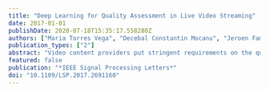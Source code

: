 ```yaml
---
title: "Deep Learning for Quality Assessment in Live Video Streaming"
date: 2017-01-01
publishDate: 2020-07-18T15:35:17.558280Z
authors: ["Maria Torres Vega", "Decebal Constantin Mocanu", "Jeroen Famaey", "Stavros Stavrou", "Antonio Liotta"]
publication_types: ["2"]
abstract: "Video content providers put stringent requirements on the quality assessment methods realized on their services. They need to be accurate, real-time, adaptable to new content, and scalable as the video set grows. In this letter, we introduce a novel automated and computationally efficient video assessment method. It enables accurate real-time (online) analysis of delivered quality in an adaptable and scalable manner. Offline deep unsupervised learning processes are employed at the server side and inexpensive no-reference measurements at the client side. This provides both real-time assessment and performance comparable to the full reference counterpart, while maintaining its no-reference characteristics. We tested our approach on the LIMP Video Quality Database (an extensive packet loss impaired video set) obtaining a correlation between 78% and 91% to the FR benchmark (the video quality metric). Due to its unsupervised learning essence, our method is flexible and dynamically adaptable to new content and scalable with the number of videos."
featured: false
publication: "*IEEE Signal Processing Letters*"
doi: "10.1109/LSP.2017.2691160"
---
```


